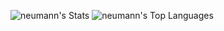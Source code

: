 ![neumann's Stats](https://github-readme-stats.vercel.app/api?username=neumann&theme=vue-dark&show_icons=true&hide_border=false&count_private=true) ![neumann's Top Languages](https://github-readme-stats.vercel.app/api/top-langs/?username=neumann&theme=vue-dark&show_icons=true&hide_border=false&layout=compact)
